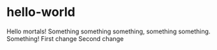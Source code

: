# hello-world

Hello mortals! Something something something, something something. Something!
First change
Second change
